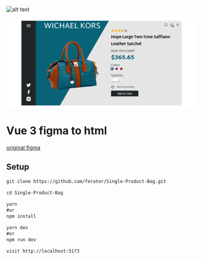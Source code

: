 ![alt text](https://raw.githubusercontent.com/ferater/Single-Product-Bag/main/assets/src/assets/img/ss.gif?raw=true)

![alt text](https://github.com/ferater/Single-Product-Bag/blob/main/assets/img/ScreenShot.png?raw=true)

# Vue 3 figma to html

[original figma](https://www.figma.com/community/file/1082928605854142658)

## Setup
```
git clone https://github.com/ferater/Single-Product-Bag.git
```
```
cd Single-Product-Bag
```
```
yarn 
#or 
npm install
```
```
yarn dev 
#or 
npm run dev
```
```
visit http://localhost:5173 
``` 






